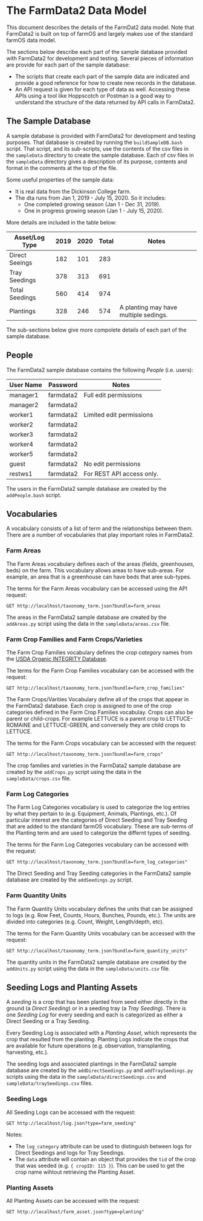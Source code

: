 # The FarmData2 Data Model #

This document describes the details of the FarmDat2 data model.  Note that FarmData2 is built on top of farmOS and largely makes use of the standard farmOS data model.

The sections below describe each part of the sample database provided with FarmData2 for development and testing. Several pieces of information are provide for each part of the sample database:
- The scripts that create each part of the sample data are indicated and provide a good reference for how to create new records in the database.
- An API request is given for each type of data as well. Accessing these APIs using a tool like Hoppscotch or Postman is a good way to understand the structure of the data returned by API calls in FarmData2. 

## The Sample Database ##

A sample database is provided with FarmData2 for development and testing purposes.  That database is created by running the `buildSampleDB.bash` script.  That script, and its sub-scripts, use the contents of the csv files in the `sampleData` directory to create the sample database.  Each of csv files in the `sampleData` directory gives a description of its purpose, contents and format in the comments at the top of the file.

Some useful properties of the sample data:
- It is real data from the Dickinson College farm.
- The dta runs from Jan 1, 2019 - July 15, 2020. So it includes:
  - One completed growing season (Jan 1 - Dec 31, 2019). 
  - One in progress growing season (Jan 1 - July 15, 2020).

More details are included in the table below:

Asset/Log Type | 2019 | 2020 | Total | Notes
---------------|------|------|-------|------
Direct Seeings |  182 |  101 |  283  |
Tray Seedings  |  378 |  313 |  691  |
Total Seedings |  560 |  414 |  974  |
Plantings      |  328 |  246 |  574  | A planting may have multiple sedings.

The sub-sections below give more compolete details of each part of the sample database.

## People ##

The FarmData2 sample database contains the following _People_ (i.e. users):

User Name | Password  | Notes |
----------|-----------|--------
manager1  | farmdata2 | Full edit permissions
manager2  | farmdata2 |
worker1   | farmdata2 | Limited edit permissions
worker2   | farmdata2 |
worker3   | farmdata2 |
worker4   | farmdata2 |
worker5   | farmdata2 |
guest     | farmdata2 | No edit permissions
restws1   | farmdata2 | For REST API access only.

The users in the FarmData2 sample database are created by the `addPeople.bash` script.

## Vocabularies ##

A vocabulary consists of a list of term and the relationships between them. There are a number of vocabularies that play important roles in FarmData2.

### Farm Areas ###

The Farm Areas vocabulary defines each of the areas (fields, greenhouses, beds) on the farm. This vocabulary allows areas to have sub-areas. For example, an area that is a greenhouse can have beds that aree sub-types.

The terms for the Farm Areas vocabulary can be accessed using the API request:
```
GET http://localhost/taxonomy_term.json?bundle=farm_areas
```

The areas in the FarmData2 sample database are created by the `addAreas.py` script using the data in the `sampleData/areas.csv` file.

### Farm Crop Families and Farm Crops/Varieties ###

The Farm Crop Families vocabulary defines the _crop category_ names from the [USDA Organic INTEGRITY Database](https://organic.ams.usda.gov/integrity/About.aspx).  

The terms for the Farm Crop Families vocabulary can be accessed with the request:
```
GET http://localhost/taxonomy_term.json?bundle=farm_crop_families"
```

The Farm Crops/Varities Vocabulary define all of the crops that appear in the FarmData2 database.  Each crop is assigned to one of the crop categories defined in the Farm Crop Families vocabulay.  Crops can also be parent or child-crops. For example LETTUCE is a parent crop to LETTUCE-ROMAINE and LETTUCE-GREEN, and conversely they are child crops to LETTUCE. 

The terms for the Farm Crops vocabulary can be accessed with the request:
```
GET http://localhost/taxonomy_term.json?bundle=farm_crops"
```

The crop families and varieties in the FarmData2 sample database are created by the `addCrops.py` script using the data in the `sampleData/crops.csv` file.

### Farm Log Categories ###

The Farm Log Categories vocabulary is used to categorize the log entries by what they pertain to (e.g. Equipment, Animals, Plantings, etc.). Of particular interest are the categories of Direct Seeding and Tray Seeding that are added to the standard farmOS vocabulary. These are sub-terms of the Planting term and are used to categorize the differnt types of seeding.

The terms for the Farm Log Categories vocabulary can be accessed with the request: 
```
GET http://localhost/taxonomy_term.json?bundle=farm_log_categories"
```

The Direct Seeding and Tray Seeding categories in the FarmData2 sample database are created by the `addSeedings.py` script.

### Farm Quantity Units ###

The Farm Quantity Units vocabulary defines the units that can be assigned to logs (e.g. Row Feet, Counts, Hours, Bunches, Pounds, etc.). The units are divided into categories (e.g. Count, Weight, Length/depth, etc).

The terms for the Farm Quantity Units vocabulary can be accessed with the request:
```
GET http://localhost/taxonomy_term.json?bundle=farm_quantity_units"
```

The quantity units in the FarmData2 sample database are created by the `addUnits.py` script using the data in the `sampleData/units.csv` file.

## Seeding Logs and Planting Assets ##

A _seeding_ is a crop that has been planted from seed either directly in the ground (a _Direct Seeding_) or in a seeding tray (a _Tray Seeding_).  There is one _Seeding Log_ for every seeding and each is categorized as either a Direct Seeding or a Tray Seeding. 

Every Seeding Log is associated with a _Planting Asset_, which represents the crop that resulted from the planting.  Planting Logs indicate the crops that are available for future operations (e.g. observation, transplanting, harvesting, etc.).

The seeding logs and associated plantings in the FarmData2 sample database are created by the `addDirectSeedings.py` and `addTraySeedings.py` scripts using the data in the `sampleData/directSeedings.csv` and `sampleData/traySeedings.csv` files.

### Seeding Logs ###

All Seeding Logs can be accessed with the request:
```
GET http://localhost/log.json?type=farm_seeding"
```

Notes:
- The `log_category` attribute can be used to distinguish between logs for Direct Seedings and logs for Tray Seedings.
- The `data` attribute will contain an object that provides the `tid` of the crop that was seeded (e.g. `{ cropID: 115 }`).  This can be used to get the crop name wihtout retrieving the Planting Asset.

### Planting Assets ###

All Planting Assets can be accessed with the request:
```
GET http://localhost/farm_asset.json?type=planting"
```

